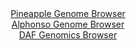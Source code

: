 <div id="Pineapple_Genome_Browser" align="center">
  <a href="https://igv.org/app/?sessionURL=blob:zZJfb9owFMW_i6VWmxSSOGkSEqmagEILlJbyZ7RUVWQSJ7hz7NR2QgHx3edVm_aySuVh0yQ_2FfXvucc__agxkISzkAEHBN6JoTAAHLNN1NUlBTfoAJLEGWISmwAgTMsMEswiPYgQ1Kh.eRa31wrVcrIsogqGwViOTela6IC7ThDG2kmvLA6nFK04gIpLqTVFqjmFsnrxgavUFmaerZrelaKFLIQLdecSW6VmOXxRr8X_yrFOWa8wHFRUUXeBMRaj9aYmhn60lpMW0mCpRzibT89bw37ra9ud7689DvL.e3VYu4vTqckZ0hVAp9nDL949eC5_3q55eNBeg8dX82GLbbtn7gXp93Xkggsz2EAm64Xes6ZDoawFL_.T571Isf6ns22J06PPTyITtCZNCvWHdB.b6Gq3XD0jvODAShPKk0CSNYiiKBtuLZveI7f.LGFTcO2Q52P4AREj08GUAIl33T74x6obal5ARK_VG_oGICLFAsQNULbDmAYOt5ZcGaHITwYe1AJ.vfC7c0nYWA7Lcfx44xQpWFOY8lKaSLGzDrJzHx3ZJrh7ej5bnnfG5ez0fzquo0u79gu7EzG9_Yfs_S0fz367QO10Y8o.ifcfUSIqVbHwmZPA3904rRfulAFD2Tpeu27C_eGBmxIu.8GdFw4GRcFUrpfV_TxJ281EgQxpQs1kWRFKFHbhc6Rb0AEHVdjCxJOueYQiHz1yTZsA3r25994uoenw3c-">Pineapple Genome Browser</a>
</div>
<div id="Alphonso_Genome_Browser" align="center">
  <a href="https://igv.org/app/?sessionURL=blob:zZJRa9swFIX_i6BlA8eW7diuDWW4XdqGhDZN6iZtKUZ2ZEedLDmSYqcO.e_TysZeVmgeNgYSSBdJ95yjbwcaLCThDETAMW3PtG1gALni7QxVNcXXqMISRAWiEhtA4AILzHIMoh0okFQomY71zZVStYwsi6i6VyFWclO6JqpQxxlqpZnzyjrnlKKMC6S4kNaZQA23SNn0WpyhujZ1b9f0rCVSyEK0XnEmuVVjVqatfi_9VUpLzHiF02pDFXkTkGo9WuPSLNCXeD6L8xxLOcKvw.VpPBrG9.4gebz0zx.Tm6t54s.PZ6RkSG0EPn3h5dW4U2Synow9eLcZyIs7vCVts5ZH7tfjwbYmAstTO7BPXC_07EAHQ9gSb_8nz3qQA31vRyqLF6ym_dm17WeZ05YTNkou4Uv5ju.9ASjPN5oDkK9EENnQcKFveI7f.7G0TwwIQ52O4ARET88GUALl3_Txpx1Qr7WmBUi83ryBYwAulliAqBdCGNhh6Hj9oA_D0N4bO7AR9O9Fe5FMwwA6seP4aUGo0igvU8lqaSLGzCYvzLI7MMuwDTs5OF87XdMtbpPhQzCtqrPwgd4N3mVIt377Pm30I4r.CXUfEWKq7FDU4in3IDxyzko9B36zuGUN1sv7Bd9OumrY_2NIJ9ryYQEVXFRI6fO6orc_mWuQIIgpXWiIJBmhRL3OdZa8BZHtuBpdkHPKNYtAlNknaEDD9uDn34i6..f9dw--">Alphonso Genome Browser</a>
</div>


<div id="DAF_Genomics_Browser" align="center">
  <a href="https://igv.org/app/?sessionURL=blob:tZFra9swFIb_i6D9ZDuW7PgGYbhL2pqGDpo56VJKOJHlWMy2PElO2ob89wmvY7ALY9CBJCTO5X11niPaM6m4aFGCiIPHDsbIQqoShwU0Xc1uoWEKJSXUillIspJJ1lKGkiMqQWnI7.amstK6U8loVEBp71grGk6VozwHOluJXlfMpNrEgQZeRAsH5VDRmGQNI6i7SrRKjIBSppTtjjrW7jYHMMf32GZoyTZNX2s.qG6MCWOscEowbnlbsKe_GPkPymbxd.lqkQ71N.w5KybpTZYuvVm.vgrer_MP16s8WJ0v.K4F3Us2mZeEr8W8wbm3v8ozeDlcC3r_MdpqdeZNz2dPHZdMTXCII28ce1GEThaqBe0NAkQriRPsWyGJLOL79uvVGwdmBlJwlDw8WkhLoJ9N.sMR6efOgEKKfekHZhYSsmASJXbsuiGOYzL2Q9.NY3yyjqiX9RuTvMzv4tAlKSGBs4XG6Je8HsZnhH4NvhXGnzqb_a.YzsjFNpsupzha3me3ezqDyzQQF8tPq6BKfwsqNv7_.LFSyAa0CX17vmKB2ug1rNU_uHinx9NX">DAF Genomics Browser</a>
</div>
